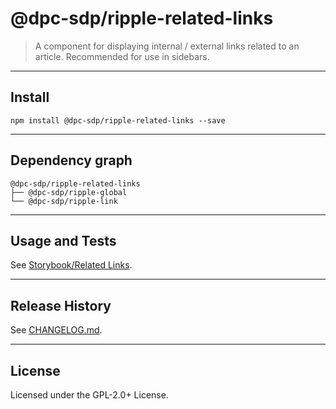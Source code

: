 # @dpc-sdp/ripple-related-links

> A component for displaying internal / external links related to an article.
Recommended for use in sidebars.

--------------------------------------------------------------------------------

## Install

```shell
npm install @dpc-sdp/ripple-related-links --save
```

--------------------------------------------------------------------------------

## Dependency graph

```shell
@dpc-sdp/ripple-related-links
├── @dpc-sdp/ripple-global
└── @dpc-sdp/ripple-link
```

--------------------------------------------------------------------------------

## Usage and Tests

See [Storybook/Related Links](https://ripple-ripple-develop.lagoon.vicsdp.amazee.io/?selectedKind=Molecules/RelatedLinks&selectedStory=Related%20Links).

--------------------------------------------------------------------------------

## Release History

See [CHANGELOG.md](./CHANGELOG.md).

--------------------------------------------------------------------------------

## License

Licensed under the GPL-2.0+ License.
